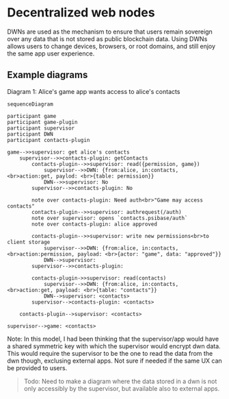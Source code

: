 # Decentralized web nodes

DWNs are used as the mechanism to ensure that users remain sovereign over any data that is not stored as public blockchain data. Using DWNs allows users to change devices, browsers, or root domains, and still enjoy the same app user experience.

## Example diagrams

Diagram 1: Alice's game app wants access to alice's contacts

```mermaid
sequenceDiagram

participant game
participant game-plugin
participant supervisor
participant DWN
participant contacts-plugin

game-->>supervisor: get alice's contacts
    supervisor-->>contacts-plugin: getContacts
        contacts-plugin-->>supervisor: read({permission, game})
            supervisor-->>DWN: {from:alice, in:contacts,<br>action:get, paylod: <br>{table: permission}}
            DWN-->>supervisor: No
        supervisor-->>contacts-plugin: No
        
        note over contacts-plugin: Need auth<br>"Game may access contacts"
        contacts-plugin-->>supervisor: authrequest(/auth)
        note over supervisor: opens `contacts.psibase/auth`
        note over contacts-plugin: alice approved

        contacts-plugin-->>supervisor: write new permissions<br>to client storage
            supervisor-->>DWN: {from:alice, in:contacts,<br>action:permission, payload: <br>{actor: "game", data: "approved"}}
            DWN-->supervisor: 
        supervisor-->>contacts-plugin: 
        
        contacts-plugin->>supervisor: read(contacts)
            supervisor-->>DWN: {from:alice, in:contacts,<br>action:get, payload: <br>{table: "contacts"}}
            DWN-->supervisor: <contacts>
        supervisor-->contacts-plugin: <contacts>

    contacts-plugin-->supervisor: <contacts>

supervisor-->game: <contacts>
```

Note: In this model, I had been thinking that the supervisor/app would have a shared symmetric key with which the supervisor would encrypt dwn data. This would require the supervisor to be the one to read the data from the dwn though, exclusing external apps. Not sure if needed if the same UX can be provided to users.

> Todo: Need to make a diagram where the data stored in a dwn is not only accessibly by the supervisor, but available also to external apps.
